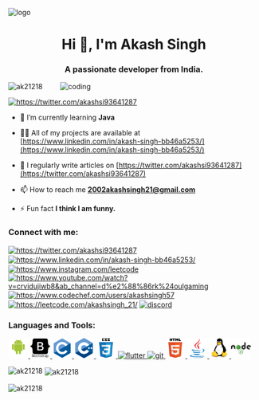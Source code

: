 ![logo](https://github.com/Ak21218/Ak21218/blob/main/Dark%20and%20Dynamic%20Etched%20Textured%20Background%20Coming%20Soon%20Banner.png)
<h1 align="center">Hi 👋, I'm Akash Singh</h1>
<h3 align="center">A passionate developer from India.</h3>

<img align="right" alt="coding" width="400" src="https://user-images.githubusercontent.com/55389276/140866485-8fb1c876-9a8f-4d6a-98dc-08c4981eaf70.gif">

<p align="left"> <img src="https://komarev.com/ghpvc/?username=ak21218&label=Profile%20views&color=0e75b6&style=flat" alt="ak21218" /> </p>

<p align="left"> <a href="https://twitter.com/https://twitter.com/akashsi93641287" target="blank"><img src="https://img.shields.io/twitter/follow/https://twitter.com/akashsi93641287?logo=twitter&style=for-the-badge" alt="https://twitter.com/akashsi93641287" /></a> </p>

- 🌱 I’m currently learning **Java**

- 👨‍💻 All of my projects are available at [https://www.linkedin.com/in/akash-singh-bb46a5253/](https://www.linkedin.com/in/akash-singh-bb46a5253/)

- 📝 I regularly write articles on [https://twitter.com/akashsi93641287](https://twitter.com/akashsi93641287)

- 📫 How to reach me **2002akashsingh21@gmail.com**

- ⚡ Fun fact **I think I am funny.**

<h3 align="left">Connect with me:</h3>
<p align="left">
<a href="https://twitter.com/https://twitter.com/akashsi93641287" target="blank"><img align="center" src="https://raw.githubusercontent.com/rahuldkjain/github-profile-readme-generator/master/src/images/icons/Social/twitter.svg" alt="https://twitter.com/akashsi93641287" height="30" width="40" /></a>
<a href="https://linkedin.com/in/https://www.linkedin.com/in/akash-singh-bb46a5253/" target="blank"><img align="center" src="https://raw.githubusercontent.com/rahuldkjain/github-profile-readme-generator/master/src/images/icons/Social/linked-in-alt.svg" alt="https://www.linkedin.com/in/akash-singh-bb46a5253/" height="30" width="40" /></a>
<a href="https://instagram.com/https://www.instagram.com/leetcode" target="blank"><img align="center" src="https://raw.githubusercontent.com/rahuldkjain/github-profile-readme-generator/master/src/images/icons/Social/instagram.svg" alt="https://www.instagram.com/leetcode" height="30" width="40" /></a>
<a href="https://www.youtube.com/c/https://www.youtube.com/watch?v=crvidujiwb8&ab_channel=d%e2%88%86rk%24oulgaming" target="blank"><img align="center" src="https://raw.githubusercontent.com/rahuldkjain/github-profile-readme-generator/master/src/images/icons/Social/youtube.svg" alt="https://www.youtube.com/watch?v=crvidujiwb8&ab_channel=d%e2%88%86rk%24oulgaming" height="30" width="40" /></a>
<a href="https://www.codechef.com/users/https://www.codechef.com/users/akashsingh57" target="blank"><img align="center" src="https://cdn.jsdelivr.net/npm/simple-icons@3.1.0/icons/codechef.svg" alt="https://www.codechef.com/users/akashsingh57" height="30" width="40" /></a>
<a href="https://www.leetcode.com/https://leetcode.com/akashsingh_21/" target="blank"><img align="center" src="https://raw.githubusercontent.com/rahuldkjain/github-profile-readme-generator/master/src/images/icons/Social/leet-code.svg" alt="https://leetcode.com/akashsingh_21/" height="30" width="40" /></a>
<a href="https://discord.gg/discord" target="blank"><img align="center" src="https://raw.githubusercontent.com/rahuldkjain/github-profile-readme-generator/master/src/images/icons/Social/discord.svg" alt="discord" height="30" width="40" /></a>
</p>

<h3 align="left">Languages and Tools:</h3>
<p align="left"> <a href="https://developer.android.com" target="_blank" rel="noreferrer"> <img src="https://raw.githubusercontent.com/devicons/devicon/master/icons/android/android-original-wordmark.svg" alt="android" width="40" height="40"/> </a> <a href="https://getbootstrap.com" target="_blank" rel="noreferrer"> <img src="https://raw.githubusercontent.com/devicons/devicon/master/icons/bootstrap/bootstrap-plain-wordmark.svg" alt="bootstrap" width="40" height="40"/> </a> <a href="https://www.cprogramming.com/" target="_blank" rel="noreferrer"> <img src="https://raw.githubusercontent.com/devicons/devicon/master/icons/c/c-original.svg" alt="c" width="40" height="40"/> </a> <a href="https://www.w3schools.com/cpp/" target="_blank" rel="noreferrer"> <img src="https://raw.githubusercontent.com/devicons/devicon/master/icons/cplusplus/cplusplus-original.svg" alt="cplusplus" width="40" height="40"/> </a> <a href="https://www.w3schools.com/css/" target="_blank" rel="noreferrer"> <img src="https://raw.githubusercontent.com/devicons/devicon/master/icons/css3/css3-original-wordmark.svg" alt="css3" width="40" height="40"/> </a> <a href="https://flutter.dev" target="_blank" rel="noreferrer"> <img src="https://www.vectorlogo.zone/logos/flutterio/flutterio-icon.svg" alt="flutter" width="40" height="40"/> </a> <a href="https://git-scm.com/" target="_blank" rel="noreferrer"> <img src="https://www.vectorlogo.zone/logos/git-scm/git-scm-icon.svg" alt="git" width="40" height="40"/> </a> <a href="https://www.w3.org/html/" target="_blank" rel="noreferrer"> <img src="https://raw.githubusercontent.com/devicons/devicon/master/icons/html5/html5-original-wordmark.svg" alt="html5" width="40" height="40"/> </a> <a href="https://www.java.com" target="_blank" rel="noreferrer"> <img src="https://raw.githubusercontent.com/devicons/devicon/master/icons/java/java-original.svg" alt="java" width="40" height="40"/> </a> <a href="https://www.linux.org/" target="_blank" rel="noreferrer"> <img src="https://raw.githubusercontent.com/devicons/devicon/master/icons/linux/linux-original.svg" alt="linux" width="40" height="40"/> </a> <a href="https://nodejs.org" target="_blank" rel="noreferrer"> <img src="https://raw.githubusercontent.com/devicons/devicon/master/icons/nodejs/nodejs-original-wordmark.svg" alt="nodejs" width="40" height="40"/> </a> </p>

<p><img align="left" src="https://github-readme-stats.vercel.app/api/top-langs?username=ak21218&show_icons=true&locale=en&layout=compact" alt="ak21218" /></p>

<p>&nbsp;<img align="center" src="https://github-readme-stats.vercel.app/api?username=ak21218&show_icons=true&locale=en" alt="ak21218" /></p>

<p><img align="center" src="https://github-readme-streak-stats.herokuapp.com/?user=ak21218&" alt="ak21218" /></p>

